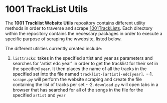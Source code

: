 1001 TrackList Utils
==================

The **1001 Tracklist Website Utils** repository contains different utility methods in order to traverse and scrape [1001TrackLists](http://1001tracklists.com). Each directory within the repository contains the necessary packages in order to execute a specific purpose of scraping the wwebsite, listed below. 

The different utilities currently created include:

1. `listtracks`: takes in the specified artist and year as parameters and searches for 'artist edc year' in order to get the tracklist for their set in the specified `year`. It then places the name of all the tracks in the specified set into the file named `tracklist-[artist]-edc[year]`.
⋅⋅⋅1. `scrape.py` will perform the website scraping and create the file containing the list of tracks per set 
⋅⋅⋅2. `download.py` will open tabs in a browser that has searched for all of the songs in the file for the specified `artist` and `year`

